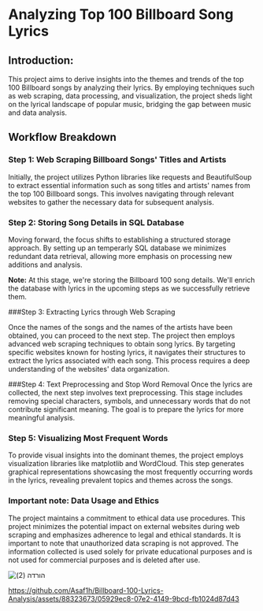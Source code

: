 # **Analyzing Top 100 Billboard Song Lyrics**

## Introduction:
This project aims to derive insights into the themes and trends of the top 100 Billboard songs by analyzing their lyrics. By employing techniques such as web scraping, data processing, and visualization, the project sheds light on the lyrical landscape of popular music, bridging the gap between music and data analysis.

## **Workflow Breakdown**


### Step 1: Web Scraping Billboard Songs' Titles and Artists

Initially, the project utilizes Python libraries like requests and BeautifulSoup to extract essential information such as song titles and artists' names from the top 100 Billboard songs. This involves navigating through relevant websites to gather the necessary data for subsequent analysis.

### Step 2: Storing Song Details in SQL Database
Moving forward, the focus shifts to establishing a structured storage approach. By setting up an temperarly SQL database we minimizes redundant data retrieval, allowing more emphasis on processing new additions and analysis.

**Note:** At this stage, we're storing the Billboard 100 song details. We'll enrich the database with lyrics in the upcoming steps as we successfully retrieve them.

###Step 3: Extracting Lyrics through Web Scraping

Once the names of the songs and the names of the artists have been obtained, you can proceed to the next step. The project then employs advanced web scraping techniques to obtain song lyrics. By targeting specific websites known for hosting lyrics, it navigates their structures to extract the lyrics associated with each song. This process requires a deep understanding of the websites' data organization.

###Step 4: Text Preprocessing and Stop Word Removal
Once the lyrics are collected, the next step involves text preprocessing. This stage includes removing special characters, symbols, and unnecessary words that do not contribute significant meaning. The goal is to prepare the lyrics for more meaningful analysis.


### Step 5: Visualizing Most Frequent Words
To provide visual insights into the dominant themes, the project employs visualization libraries like matplotlib and WordCloud. This step generates graphical representations showcasing the most frequently occurring words in the lyrics, revealing prevalent topics and themes across the songs.


### **Important note: Data Usage and Ethics**

The project maintains a commitment to ethical data use procedures. This project minimizes the potential impact on external websites during web scraping and emphasizes adherence to legal and ethical standards. It is important to note that unauthorized data scraping is not approved. The information collected is used solely for private educational purposes and is not used for commercial purposes and is deleted after use.

![הורדה (2)](https://github.com/Asaf1h/Billboard-100-Lyrics-Analysis/assets/88323673/db899202-becb-4155-ab3a-582ad6c9d3da)



https://github.com/Asaf1h/Billboard-100-Lyrics-Analysis/assets/88323673/05929ec8-07e2-4149-9bcd-fb1024d87d43



